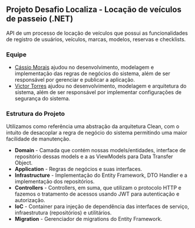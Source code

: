 <h2>Projeto Desafio Localiza - Locação de veículos de passeio (.NET)</h2>
</hr>
<p>API de um processo de locação de veículos que possui as funcionalidades de registro de usuários, veículos, marcas, modelos, reservas e checklists.</p>
<h3>Equipe</h3>
</hr>
<ul>
  <li><a href="https://github.com/cassio-morais">Cássio Morais</a> ajudou no desenvolvimento, modelagem e implementação das regras de negócios do sistema, além de ser responsável por gerenciar e publicar a aplicação.</li> 
  <li><a href="https://github.com/vstorresti">Victor Torres</a> ajudou no desenvolvimento, modelagem e arquitetura do sistema, além de ser responsável por implementar configurações de segurança do sistema.</li>
</ul>
<h3>Estrutura do Projeto</h3>
</hr>
Utilizamos como referência uma abstração da arquitetura Clean, com o intuito de desacoplar a regra de negócio do sistema permitindo uma maior facilidade de manutenção. </li>
<ul>
  <li><b>Domain</b> - Camada que contém nossas models/entidades, interface de repositório dessas models e a as ViewModels para Data Transfer Object. </li> 
  <li><b>Application</b> -  Regras de negócios e suas interfaces. </li> 
  <li><b>Infrastructure</b> - Implementação do Entity Framework, DTO Handler e a implementação dos repositórios.</li> 
  <li><b>Controllers</b> - Controllers, em suma, que utilizam o protocolo HTTP e fazemos o tratamento de acessos usando JWT para autenticação e autorização. </li> 
  <li><b>IoC</b> - Container para injeção de dependência das interfaces de serviço, infraestrutura (repositórios) e utilitários.</li>
  <li><b>Migration</b> - Gerenciador de migrations do Entity Framework. </li>
</ul>
